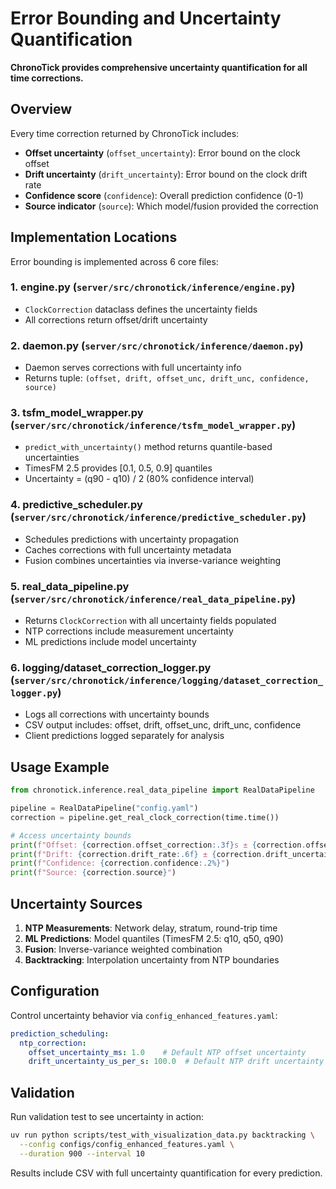 # Error Bounding and Uncertainty Quantification

**ChronoTick provides comprehensive uncertainty quantification for all time corrections.**

## Overview

Every time correction returned by ChronoTick includes:
- **Offset uncertainty** (`offset_uncertainty`): Error bound on the clock offset
- **Drift uncertainty** (`drift_uncertainty`): Error bound on the clock drift rate
- **Confidence score** (`confidence`): Overall prediction confidence (0-1)
- **Source indicator** (`source`): Which model/fusion provided the correction

## Implementation Locations

Error bounding is implemented across 6 core files:

### 1. **engine.py** (`server/src/chronotick/inference/engine.py`)
- `ClockCorrection` dataclass defines the uncertainty fields
- All corrections return offset/drift uncertainty

### 2. **daemon.py** (`server/src/chronotick/inference/daemon.py`)
- Daemon serves corrections with full uncertainty info
- Returns tuple: `(offset, drift, offset_unc, drift_unc, confidence, source)`

### 3. **tsfm_model_wrapper.py** (`server/src/chronotick/inference/tsfm_model_wrapper.py`)
- `predict_with_uncertainty()` method returns quantile-based uncertainties
- TimesFM 2.5 provides [0.1, 0.5, 0.9] quantiles
- Uncertainty = (q90 - q10) / 2 (80% confidence interval)

### 4. **predictive_scheduler.py** (`server/src/chronotick/inference/predictive_scheduler.py`)
- Schedules predictions with uncertainty propagation
- Caches corrections with full uncertainty metadata
- Fusion combines uncertainties via inverse-variance weighting

### 5. **real_data_pipeline.py** (`server/src/chronotick/inference/real_data_pipeline.py`)
- Returns `ClockCorrection` with all uncertainty fields populated
- NTP corrections include measurement uncertainty
- ML predictions include model uncertainty

### 6. **logging/dataset_correction_logger.py** (`server/src/chronotick/inference/logging/dataset_correction_logger.py`)
- Logs all corrections with uncertainty bounds
- CSV output includes: offset, drift, offset_unc, drift_unc, confidence
- Client predictions logged separately for analysis

## Usage Example

```python
from chronotick.inference.real_data_pipeline import RealDataPipeline

pipeline = RealDataPipeline("config.yaml")
correction = pipeline.get_real_clock_correction(time.time())

# Access uncertainty bounds
print(f"Offset: {correction.offset_correction:.3f}s ± {correction.offset_uncertainty:.3f}s")
print(f"Drift: {correction.drift_rate:.6f} ± {correction.drift_uncertainty:.6f}")
print(f"Confidence: {correction.confidence:.2%}")
print(f"Source: {correction.source}")
```

## Uncertainty Sources

1. **NTP Measurements**: Network delay, stratum, round-trip time
2. **ML Predictions**: Model quantiles (TimesFM 2.5: q10, q50, q90)
3. **Fusion**: Inverse-variance weighted combination
4. **Backtracking**: Interpolation uncertainty from NTP boundaries

## Configuration

Control uncertainty behavior via `config_enhanced_features.yaml`:

```yaml
prediction_scheduling:
  ntp_correction:
    offset_uncertainty_ms: 1.0    # Default NTP offset uncertainty
    drift_uncertainty_us_per_s: 100.0  # Default NTP drift uncertainty
```

## Validation

Run validation test to see uncertainty in action:

```bash
uv run python scripts/test_with_visualization_data.py backtracking \
  --config configs/config_enhanced_features.yaml \
  --duration 900 --interval 10
```

Results include CSV with full uncertainty quantification for every prediction.
